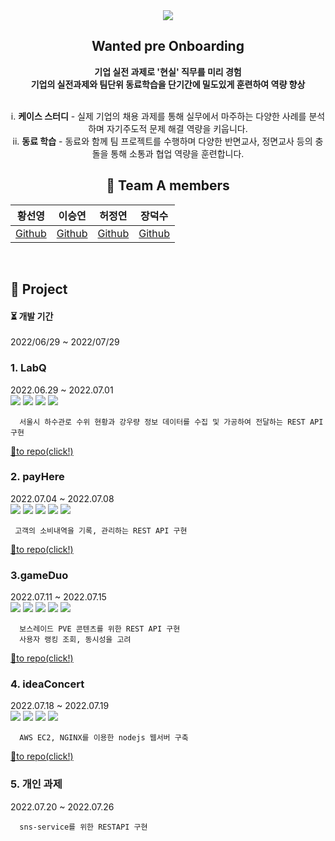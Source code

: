 <div align="center">
  <img src="https://capsule-render.vercel.app/api?type=Rounded&color=auto&height=150&section=header&text=wanted-pre-onboarding course teamA&fontSize=40" />

## Wanted pre Onboarding
<b>기업 실전 과제로 '현실' 직무를 미리 경험<br/>
기업의 실전과제와 팀단위 동료학습을 단기간에 밀도있게 훈련하여 역량 향상</b>

  <br/>
  i. <b>케이스 스터디</b> - 실제 기업의 채용 과제를 통해 실무에서 마주하는 다양한 사례를
  분석하며 자기주도적 문제 해결 역량을 키웁니다.</br>
  ii. <b>동료 학습</b> -  동료와 함께 팀 프로젝트를 수행하며 다양한 반면교사,
  정면교사 등의 충돌을 통해 소통과 협업 역량을 훈련합니다.


## 🌈 Team A members  

  |황선영|이승연|허정연|장덕수|
  |:------:|:------:|:------:|:------:|
  |[Github](https://github.com/syoungee) | [Github](https://github.com/dltmddus1998) | [Github](https://github.com/golgol22) | [Github](https://github.com/dapsu) |

  <br/>
</div>

  ## 📒 Project

  <h4> ⏳  개발 기간  </h4> 
  2022/06/29  ~ 2022/07/29
  <br/>
  
  
  ### 1. LabQ
  2022.06.29 ~ 2022.07.01</br>
    <img src="https://img.shields.io/badge/Node.js-339933?style=flat&logo=Node.js&logoColor=white"/>
    <img src="https://img.shields.io/badge/Express-000000?style=flat&logo=Express&logoColor=white"/>
    <img src="https://img.shields.io/badge/Javscript-F7DF1E?style=flat&logo=Javascript&logoColor=white"/>
    <img src="https://img.shields.io/badge/Amazon EC2-FF9900?style=flat&logo=Amazon EC2S&logoColor=white"/></br>
  ```
    서울시 하수관로 수위 현황과 강우량 정보 데이터를 수집 및 가공하여 전달하는 REST API 구현
  ```
  [🐰to repo(click!)](https://github.com/3rd-wanted-pre-onboarding-teamA/labQ-Wanted-A)
  ### 2. payHere
  2022.07.04 ~ 2022.07.08</br>
    <img src="https://img.shields.io/badge/Node.js-339933?style=flat&logo=Swift&logoColor=white"/>
    <img src="https://img.shields.io/badge/Express-000000?style=flat&logo=Express&logoColor=white"/>
    <img src="https://img.shields.io/badge/MySQL-4479A1?style=flat&logo=MySQL&logoColor=white"/>
    <img src="https://img.shields.io/badge/Amazon RDS-527FFF?style=flat&logo=Amazon RDS&logoColor=white"/>
    <img src="https://img.shields.io/badge/Amazon EC2-FF9900?style=flat&logo=Amazon EC2S&logoColor=white"/></br>
  ```
   고객의 소비내역을 기록, 관리하는 REST API 구현
  ```
  [🐥to repo(click!)](https://github.com/3rd-wanted-pre-onboarding-teamA/payHere-Wanted-A)</br>
  ### 3.gameDuo
  2022.07.11 ~ 2022.07.15</br>
    <img src="https://img.shields.io/badge/Node.js-339933?style=flat&logo=Node.js&logoColor=white"/>
    <img src="https://img.shields.io/badge/Express-000000?style=flat&logo=Express&logoColor=white"/>
    <img src="https://img.shields.io/badge/Docker-2496ED?style=flat&logo=Docker&logoColor=white"/>
    <img src="https://img.shields.io/badge/MySQL-4479A1?style=flat&logo=MySQL&logoColor=white"/>
    <img src="https://img.shields.io/badge/Redis-DC382D?style=flat&logo=Redis&logoColor=white"/>
  ```
    보스레이드 PVE 콘텐츠를 위한 REST API 구현  
    사용자 랭킹 조회, 동시성을 고려
  ```
  [🐷to repo(click!)](https://github.com/3rd-wanted-pre-onboarding-teamA/gameDuo-Wanted-A)</br>
  ### 4. ideaConcert
  2022.07.18 ~ 2022.07.19</br>
    <img src="https://img.shields.io/badge/Node.js-339933?style=flat&logo=Node.js&logoColor=white"/>
    <img src="https://img.shields.io/badge/Express-000000?style=flat&logo=Express&logoColor=white"/>
    <img src="https://img.shields.io/badge/Amazon EC2-FF9900?style=flat&logo=Amazon EC2S&logoColor=white"/>
    <img src ="https://img.shields.io/badge/Nginx-009639?style=flat&logo=Nginx&logoColor=white"/>
  ```
    AWS EC2, NGINX를 이용한 nodejs 웹서버 구축
  ```
  [🐻to repo(click!)](https://github.com/3rd-wanted-pre-onboarding-teamA/ideaConcert-Wanted-A)</br>
  
  ### 5. 개인 과제
  2022.07.20 ~ 2022.07.26
  ```
    sns-service를 위한 RESTAPI 구현
  ```
